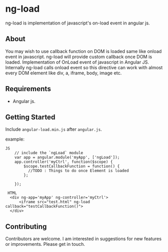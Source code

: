 # ng-load
ng-load is implementation of javascript's on-load event in angular js.

## About
You may wish to use callback function on DOM is loaded same like onload event in javascript. ng-load will provide custom callback once DOM is loaded. Implementation of OnLoad event of javascript in Angular JS. Internally ng-load calls onload event so this directive can work with almost every DOM element like div, a, iframe, body, image etc.

## Requirements
* Angular js.

## Getting Started
Include `angular-load.min.js` after `angular.js`.

example:
```
JS
	// include the `ngLoad` module
	var app = angular.module('myApp', ['ngLoad']);
	app.controller('myCtrl', function($scope) {
		$scope.testCallbackFunction = function() {
		  //TODO : Things to do once Element is loaded
		};

	});  
 
 HTML 
  <div ng-app='myApp' ng-controller='myCtrl'> 
      <iframe src="test.html" ng-load callback="testCallbackFunction()">  
  </div>
```  
 ## Contributing
Contributors are welcome. I am interested in suggestions for new features or improvements. Please get in touch.
